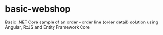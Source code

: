 # basic-webshop
Basic .NET Core sample of an order - order line (order detail) solution using Angular, RxJS and Entity Framework Core

